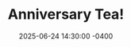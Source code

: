 ---
layout: post
title: Anniversary Tea!
date: 2025-06-24 14:30:00 -0400 # Use your current date and time with correct timezone offset
image: /assets/images/steam.jpg
image_alt: Steam from a teapot.
image_caption: Steam from a teapot.
guest-names: Laura & Christopher
guest-body: Welcome to Louisville, neighbors! It was truly a delight having you two in the tearoom today! I truly enjoyed our flowing conversations, and sharing tea and space with you! Please text if you have any questions during your stay, and say hi when you're back in town.
guest-ps: Congratulations on your 4th anniversary!! Here's to many more to come!!
teas: [roug24, jing24, maoc23, jasm24, huan02, jiao24]
music: june2025
---
